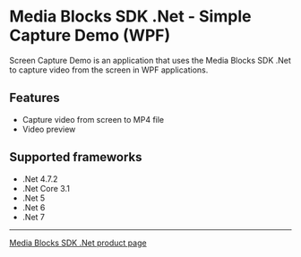 # Media Blocks SDK .Net - Simple Capture Demo (WPF)

Screen Capture Demo is an application that uses the Media Blocks SDK .Net to capture video from the screen in WPF applications.

## Features

- Capture video from screen to MP4 file
- Video preview

## Supported frameworks

- .Net 4.7.2
- .Net Core 3.1
- .Net 5
- .Net 6
- .Net 7

---

[Media Blocks SDK .Net product page](https://www.visioforge.com/media-blocks-sdk)
